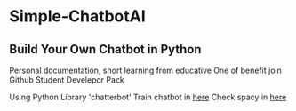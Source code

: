 # Simple-ChatbotAI 
## Build Your Own Chatbot in Python 

Personal documentation, short learning from educative 
One of benefit join Github Student Develepor Pack 

Using Python Library 'chatterbot' 
Train chatbot in [here](https://github.com/gunthercox/chatterbot-corpus/find/master)
Check spacy in [here](https://spacy.io/usage)
